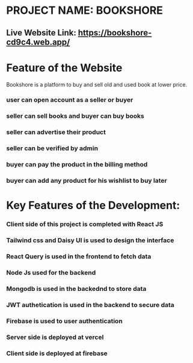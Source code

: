 # PROJECT NAME: BOOKSHORE
## Live Website Link: https://bookshore-cd9c4.web.app/

# Feature of the Website 
Bookshore is a platform to buy and sell old and used book at lower price.
### user can open account as a seller or buyer
### seller can sell books and buyer can buy books
### seller can advertise their product
### seller can be verified by admin
### buyer can pay the product in the billing method
### buyer can add any product for his wishlist to buy later 

# Key Features of the Development:

### Client side of this project is completed with React JS
### Tailwind css and Daisy UI is used to design the interface
### React Query is used in the frontend to fetch data
### Node Js used for the backend
### Mongodb is used in the backednd to store data
### JWT authetication is used in the backend to secure data
### Firebase is used to user authentication
### Server side is deployed at vercel
### Client side is deployed at firebase